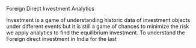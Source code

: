 Foreign Direct Investment Analytics

Investment is a game of understanding historic data of investment objects under
different events but it is still a game of chances to minimize the risk we apply analytics
to find the equilibrium investment.
To understand the Foreign direct investment in India for the last
